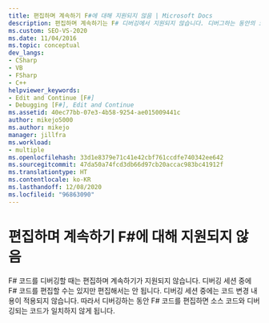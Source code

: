 ```yaml
---
title: 편집하며 계속하기 F#에 대해 지원되지 않음 | Microsoft Docs
description: 편집하며 계속하기는 F# 디버깅에서 지원되지 않습니다. 디버그하는 동안의 코드 편집 내용이 소스에 적용되지 않으므로 디버그 중인 코드가 소스와 일치하지 않습니다.
ms.custom: SEO-VS-2020
ms.date: 11/04/2016
ms.topic: conceptual
dev_langs:
- CSharp
- VB
- FSharp
- C++
helpviewer_keywords:
- Edit and Continue [F#]
- Debugging [F#], Edit and Continue
ms.assetid: 40ec77bb-07e3-4b58-9254-ae015009441c
author: mikejo5000
ms.author: mikejo
manager: jillfra
ms.workload:
- multiple
ms.openlocfilehash: 33d1e8379e71c41e42cbf761ccdfe740342ee642
ms.sourcegitcommit: 47da50a74fcd3db66d97cb20accac983bc41912f
ms.translationtype: HT
ms.contentlocale: ko-KR
ms.lasthandoff: 12/08/2020
ms.locfileid: "96863090"
---
```

# <a name="edit-and-continue-not-supported-for-f"></a>편집하며 계속하기 F#에 대해 지원되지 않음 #
F# 코드를 디버깅할 때는 편집하며 계속하기가 지원되지 않습니다. 디버깅 세션 중에 F# 코드를 편집할 수는 있지만 편집해서는 안 됩니다. 디버깅 세션 중에는 코드 변경 내용이 적용되지 않습니다. 따라서 디버깅하는 동안 F# 코드를 편집하면 소스 코드와 디버깅되는 코드가 일치하지 않게 됩니다.
